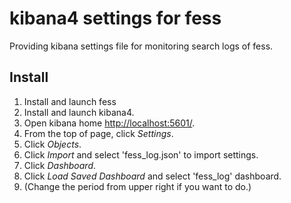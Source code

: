 kibana4 settings for fess
=====

Providing kibana settings file for monitoring search logs of fess.

## Install

1. Install and launch fess
1. Install and launch kibana4.
1. Open kibana home [http://localhost:5601/](http://localhost:5601/).
1. From the top of page, click *Settings*.
1. Click *Objects*.
1. Click *Import* and select 'fess_log.json' to import settings.
1. Click *Dashboard*.
1. Click *Load Saved Dashboard* and select 'fess_log' dashboard.
1. (Change the period from upper right if you want to do.)

